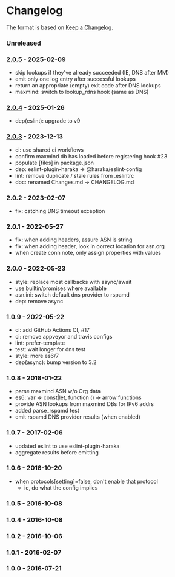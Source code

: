 # Changelog

The format is based on [Keep a Changelog](https://keepachangelog.com/).

### Unreleased

### [2.0.5] - 2025-02-09

- skip lookups if they've already succeeded (IE, DNS after MM)
- emit only one log entry after successful lookups
- return an appropriate (empty) exit code after DNS lookups
- maxmind: switch to lookup_rdns hook (same as DNS)

### [2.0.4] - 2025-01-26

- dep(eslint): upgrade to v9

### [2.0.3] - 2023-12-13

- ci: use shared ci workflows
- confirm maxmind db has loaded before registering hook #23
- populate [files] in package.json
- dep: eslint-plugin-haraka -> @haraka/eslint-config
- lint: remove duplicate / stale rules from .eslintrc
- doc: renamed Changes.md -> CHANGELOG.md

### 2.0.2 - 2023-02-07

- fix: catching DNS timeout exception

### 2.0.1 - 2022-05-27

- fix: when adding headers, assure ASN is string
- fix: when adding header, look in correct location for asn.org
- when create conn note, only assign properties with values

### 2.0.0 - 2022-05-23

- style: replace most callbacks with async/await
- use builtin/promises where available
- asn.ini: switch default dns provider to rspamd
- dep: remove async

### 1.0.9 - 2022-05-22

- ci: add GitHub Actions CI, #17
- ci: remove appveyor and travis configs
- lint: prefer-template
- test: wait longer for dns test
- style: more es6/7
- dep(async): bump version to 3.2

### 1.0.8 - 2018-01-22

- parse maxmind ASN w/o Org data
- es6: var => const|let, function () => arrow functions
- provide ASN lookups from maxmind DBs for IPv6 addrs
- added parse_rspamd test
- emit rspamd DNS provider results (when enabled)

### 1.0.7 - 2017-02-06

- updated eslint to use eslint-plugin-haraka
- aggregate results before emitting

### 1.0.6 - 2016-10-20

- when protocols[setting]=false, don't enable that protocol
  - ie, do what the config implies

### 1.0.5 - 2016-10-08

### 1.0.4 - 2016-10-08

### 1.0.2 - 2016-10-06

### 1.0.1 - 2016-02-07

### 1.0.0 - 2016-07-21

[1.0.9]: https://github.com/haraka/haraka-plugin-asn/releases/tag/v1.0.9
[2.0.0]: https://github.com/haraka/haraka-plugin-asn/releases/tag/v2.0.0
[2.0.1]: https://github.com/haraka/haraka-plugin-asn/releases/tag/2.0.1
[2.0.2]: https://github.com/haraka/haraka-plugin-asn/releases/tag/v2.0.2
[2.0.3]: https://github.com/haraka/haraka-plugin-asn/releases/tag/v2.0.3
[2.0.4]: https://github.com/haraka/haraka-plugin-asn/releases/tag/v2.0.4
[2.0.5]: https://github.com/haraka/haraka-plugin-asn/releases/tag/v2.0.5
